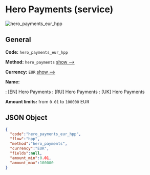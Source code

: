 
# Hero Payments (service) 
![hero_payments_eur_hpp](https://static.openfintech.io/payment_methods/hero_payments_eur_hpp/logo.svg?w=400&c=v0.59.26#w200)  

## General 
 
**Code:** `hero_payments_eur_hpp` 
 
**Method:** `hero_payments` 
 [show -->](/payment-methods/hero_payments/) 
 
**Currency:** `EUR` [show -->](/currencies/EUR/) 
 
**Name:** 
 
:	[EN] Hero Payments 
:	[RU] Hero Payments 
:	[UK] Hero Payments 
 
**Amount limits:** from `0.01` to `100000` EUR 

## JSON Object 

```json
{
  "code":"hero_payments_eur_hpp",
  "flow":"hpp",
  "method":"hero_payments",
  "currency":"EUR",
  "fields":null,
  "amount_min":0.01,
  "amount_max":100000
}
```  
